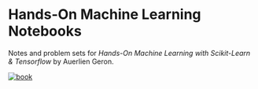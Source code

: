 # Hands-On Machine Learning Notebooks
Notes and problem sets for *Hands-On Machine Learning with Scikit-Learn & Tensorflow* by Auerlien Geron.

[![book](http://akamaicovers.oreilly.com/images/0636920052289/cat.gif)](http://shop.oreilly.com/product/0636920052289.do)
